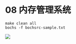 # 08 内存管理系统
   
    make clean all
    bochs -f bochsrc-sample.txt

![](https://raw.githubusercontent.com/ejunjsh/myos/master/exercises/ch08/ScreenShot.png)